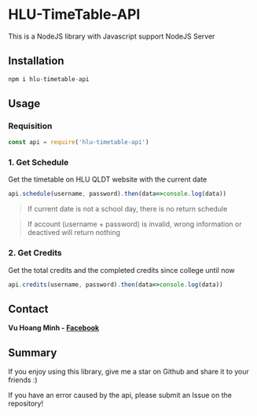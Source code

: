 # HLU-TimeTable-API
This is a NodeJS library with Javascript support NodeJS Server
## Installation
```javascript
npm i hlu-timetable-api
```
## Usage
### Requisition
```javascript
const api = require('hlu-timetable-api')
```
### 1. Get Schedule
Get the timetable on HLU QLDT website with the current date
```javascript
api.schedule(username, password).then(data=>console.log(data))
```
  >If current date is not a school day, there is no return schedule

  >If account (username + password) is invalid, wrong information or deactived will return nothing
### 2. Get Credits
Get the total credits and the completed credits since college until now
```javascript
api.credits(username, password).then(data=>console.log(data))
```
## Contact
**Vu Hoang Minh - [Facebook](https://www.facebook.com/swag.lauch/)**
## Summary
If you enjoy using this library, give me a star on Github and share it to your friends :)

If you have an error caused by the api, please submit an Issue on the repository!
